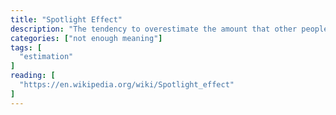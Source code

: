 ```yaml
---
title: "Spotlight Effect"
description: "The tendency to overestimate the amount that other people notice your appearance or behavior."
categories: ["not enough meaning"]
tags: [
  "estimation"
]
reading: [
  "https://en.wikipedia.org/wiki/Spotlight_effect"
]
---
```


